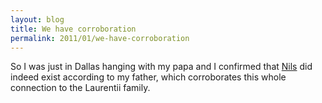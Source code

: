```yaml
---
layout: blog
title: We have corroboration
permalink: 2011/01/we-have-corroboration
---
```


<p>So I was just in Dallas hanging with my papa and I confirmed that <a title="Nils" href="http://axel.tribalpages.com/family-tree/axel/518/99/Bond-Andersson-Family" target="_blank">Nils</a> did indeed exist according to my father, which corroborates this whole connection to the Laurentii family.</p>
